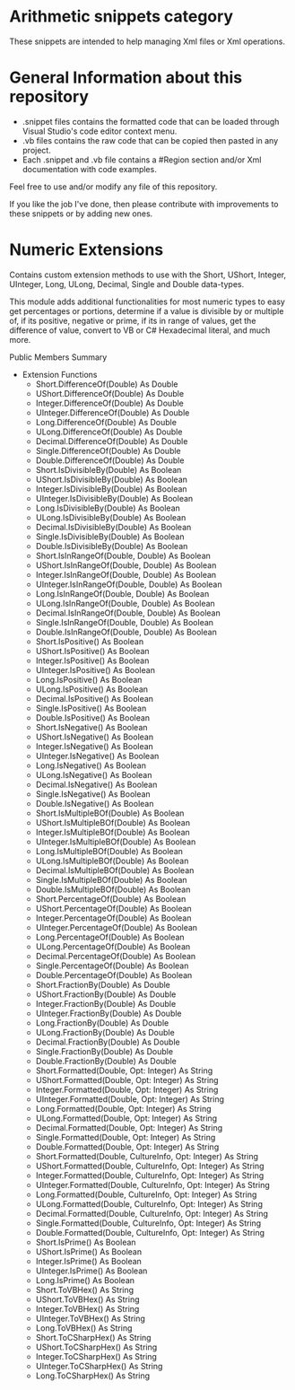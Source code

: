 # Arithmetic snippets category
These snippets are intended to help managing Xml files or Xml operations.

# General Information about this repository
 - .snippet files contains the formatted code that can be loaded through Visual Studio's code editor context menu.
 - .vb files contains the raw code that can be copied then pasted in any project.
 - Each .snippet and .vb file contains a #Region section and/or Xml documentation with code examples.
 
Feel free to use and/or modify any file of this repository.

If you like the job I've done, then please contribute with improvements to these snippets or by adding new ones.

# Numeric Extensions
Contains custom extension methods to use with the Short, UShort, Integer, UInteger, 
Long, ULong, Decimal, Single and Double data-types.

This module adds additional functionalities for most numeric types to easy get percentages or portions, 
determine if a value is divisible by or multiple of, if its positive, negative or prime,
if its in range of values, get the difference of value, convert to VB or C# Hexadecimal literal, and much more.

Public Members Summary
 - Extension Functions
   - Short.DifferenceOf(Double) As Double
   - UShort.DifferenceOf(Double) As Double
   - Integer.DifferenceOf(Double) As Double
   - UInteger.DifferenceOf(Double) As Double
   - Long.DifferenceOf(Double) As Double
   - ULong.DifferenceOf(Double) As Double
   - Decimal.DifferenceOf(Double) As Double
   - Single.DifferenceOf(Double) As Double
   - Double.DifferenceOf(Double) As Double
   - Short.IsDivisibleBy(Double) As Boolean
   - UShort.IsDivisibleBy(Double) As Boolean
   - Integer.IsDivisibleBy(Double) As Boolean
   - UInteger.IsDivisibleBy(Double) As Boolean
   - Long.IsDivisibleBy(Double) As Boolean
   - ULong.IsDivisibleBy(Double) As Boolean
   - Decimal.IsDivisibleBy(Double) As Boolean
   - Single.IsDivisibleBy(Double) As Boolean
   - Double.IsDivisibleBy(Double) As Boolean
   - Short.IsInRangeOf(Double, Double) As Boolean
   - UShort.IsInRangeOf(Double, Double) As Boolean
   - Integer.IsInRangeOf(Double, Double) As Boolean
   - UInteger.IsInRangeOf(Double, Double) As Boolean
   - Long.IsInRangeOf(Double, Double) As Boolean
   - ULong.IsInRangeOf(Double, Double) As Boolean
   - Decimal.IsInRangeOf(Double, Double) As Boolean
   - Single.IsInRangeOf(Double, Double) As Boolean
   - Double.IsInRangeOf(Double, Double) As Boolean
   - Short.IsPositive() As Boolean
   - UShort.IsPositive() As Boolean
   - Integer.IsPositive() As Boolean
   - UInteger.IsPositive() As Boolean
   - Long.IsPositive() As Boolean
   - ULong.IsPositive() As Boolean
   - Decimal.IsPositive() As Boolean
   - Single.IsPositive() As Boolean
   - Double.IsPositive() As Boolean
   - Short.IsNegative() As Boolean
   - UShort.IsNegative() As Boolean
   - Integer.IsNegative() As Boolean
   - UInteger.IsNegative() As Boolean
   - Long.IsNegative() As Boolean
   - ULong.IsNegative() As Boolean
   - Decimal.IsNegative() As Boolean
   - Single.IsNegative() As Boolean
   - Double.IsNegative() As Boolean
   - Short.IsMultipleBOf(Double) As Boolean
   - UShort.IsMultipleBOf(Double) As Boolean
   - Integer.IsMultipleBOf(Double) As Boolean
   - UInteger.IsMultipleBOf(Double) As Boolean
   - Long.IsMultipleBOf(Double) As Boolean
   - ULong.IsMultipleBOf(Double) As Boolean
   - Decimal.IsMultipleBOf(Double) As Boolean
   - Single.IsMultipleBOf(Double) As Boolean
   - Double.IsMultipleBOf(Double) As Boolean
   - Short.PercentageOf(Double) As Boolean
   - UShort.PercentageOf(Double) As Boolean
   - Integer.PercentageOf(Double) As Boolean
   - UInteger.PercentageOf(Double) As Boolean
   - Long.PercentageOf(Double) As Boolean
   - ULong.PercentageOf(Double) As Boolean
   - Decimal.PercentageOf(Double) As Boolean
   - Single.PercentageOf(Double) As Boolean
   - Double.PercentageOf(Double) As Boolean
   - Short.FractionBy(Double) As Double
   - UShort.FractionBy(Double) As Double
   - Integer.FractionBy(Double) As Double
   - UInteger.FractionBy(Double) As Double
   - Long.FractionBy(Double) As Double
   - ULong.FractionBy(Double) As Double
   - Decimal.FractionBy(Double) As Double
   - Single.FractionBy(Double) As Double
   - Double.FractionBy(Double) As Double
   - Short.Formatted(Double, Opt: Integer) As String
   - UShort.Formatted(Double, Opt: Integer) As String
   - Integer.Formatted(Double, Opt: Integer) As String
   - UInteger.Formatted(Double, Opt: Integer) As String
   - Long.Formatted(Double, Opt: Integer) As String
   - ULong.Formatted(Double, Opt: Integer) As String
   - Decimal.Formatted(Double, Opt: Integer) As String
   - Single.Formatted(Double, Opt: Integer) As String
   - Double.Formatted(Double, Opt: Integer) As String
   - Short.Formatted(Double, CultureInfo, Opt: Integer) As String
   - UShort.Formatted(Double, CultureInfo, Opt: Integer) As String
   - Integer.Formatted(Double, CultureInfo, Opt: Integer) As String
   - UInteger.Formatted(Double, CultureInfo, Opt: Integer) As String
   - Long.Formatted(Double, CultureInfo, Opt: Integer) As String
   - ULong.Formatted(Double, CultureInfo, Opt: Integer) As String
   - Decimal.Formatted(Double, CultureInfo, Opt: Integer) As String
   - Single.Formatted(Double, CultureInfo, Opt: Integer) As String
   - Double.Formatted(Double, CultureInfo, Opt: Integer) As String
   - Short.IsPrime() As Boolean
   - UShort.IsPrime() As Boolean
   - Integer.IsPrime() As Boolean
   - UInteger.IsPrime() As Boolean
   - Long.IsPrime() As Boolean
   - Short.ToVBHex() As String
   - UShort.ToVBHex() As String
   - Integer.ToVBHex() As String
   - UInteger.ToVBHex() As String
   - Long.ToVBHex() As String
   - Short.ToCSharpHex() As String
   - UShort.ToCSharpHex() As String
   - Integer.ToCSharpHex() As String
   - UInteger.ToCSharpHex() As String
   - Long.ToCSharpHex() As String
